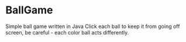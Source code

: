 # BallGame
Simple ball game written in Java
Click each ball to keep it from going off screen, be careful - each color ball acts differently.
